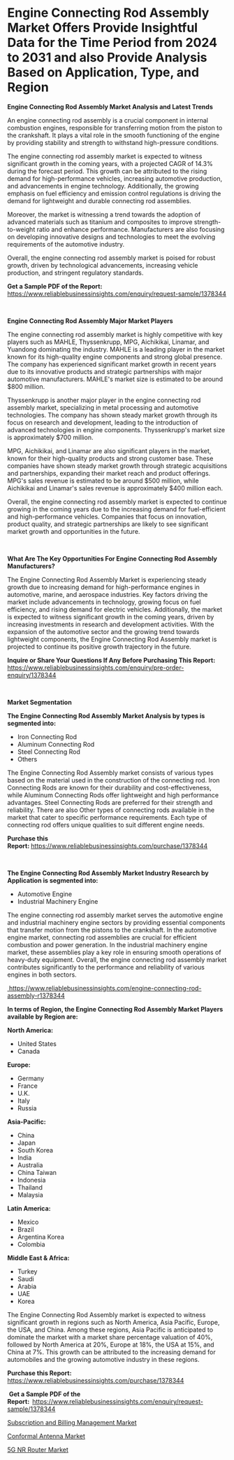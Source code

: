 <p><h1>Engine Connecting Rod Assembly Market Offers Provide Insightful Data for the Time Period from 2024 to 2031 and also Provide Analysis Based on Application, Type, and Region</h1></p><p><strong>Engine Connecting Rod Assembly Market Analysis and Latest Trends</strong></p>
<p><p>An engine connecting rod assembly is a crucial component in internal combustion engines, responsible for transferring motion from the piston to the crankshaft. It plays a vital role in the smooth functioning of the engine by providing stability and strength to withstand high-pressure conditions.</p><p>The engine connecting rod assembly market is expected to witness significant growth in the coming years, with a projected CAGR of 14.3% during the forecast period. This growth can be attributed to the rising demand for high-performance vehicles, increasing automotive production, and advancements in engine technology. Additionally, the growing emphasis on fuel efficiency and emission control regulations is driving the demand for lightweight and durable connecting rod assemblies.</p><p>Moreover, the market is witnessing a trend towards the adoption of advanced materials such as titanium and composites to improve strength-to-weight ratio and enhance performance. Manufacturers are also focusing on developing innovative designs and technologies to meet the evolving requirements of the automotive industry.</p><p>Overall, the engine connecting rod assembly market is poised for robust growth, driven by technological advancements, increasing vehicle production, and stringent regulatory standards.</p></p>
<p><strong>Get a Sample PDF of the Report:&nbsp;</strong> <a href="https://www.reliablebusinessinsights.com/enquiry/request-sample/1378344">https://www.reliablebusinessinsights.com/enquiry/request-sample/1378344</a></p>
<p>&nbsp;</p>
<p><strong>Engine Connecting Rod Assembly Major Market Players</strong></p>
<p><p>The engine connecting rod assembly market is highly competitive with key players such as MAHLE, Thyssenkrupp, MPG, Aichikikai, Linamar, and Yuandong dominating the industry. MAHLE is a leading player in the market known for its high-quality engine components and strong global presence. The company has experienced significant market growth in recent years due to its innovative products and strategic partnerships with major automotive manufacturers. MAHLE's market size is estimated to be around $800 million.</p><p>Thyssenkrupp is another major player in the engine connecting rod assembly market, specializing in metal processing and automotive technologies. The company has shown steady market growth through its focus on research and development, leading to the introduction of advanced technologies in engine components. Thyssenkrupp's market size is approximately $700 million.</p><p>MPG, Aichikikai, and Linamar are also significant players in the market, known for their high-quality products and strong customer base. These companies have shown steady market growth through strategic acquisitions and partnerships, expanding their market reach and product offerings. MPG's sales revenue is estimated to be around $500 million, while Aichikikai and Linamar's sales revenue is approximately $400 million each.</p><p>Overall, the engine connecting rod assembly market is expected to continue growing in the coming years due to the increasing demand for fuel-efficient and high-performance vehicles. Companies that focus on innovation, product quality, and strategic partnerships are likely to see significant market growth and opportunities in the future.</p></p>
<p>&nbsp;</p>
<p><strong>What Are The Key Opportunities For Engine Connecting Rod Assembly Manufacturers?</strong></p>
<p><p>The Engine Connecting Rod Assembly Market is experiencing steady growth due to increasing demand for high-performance engines in automotive, marine, and aerospace industries. Key factors driving the market include advancements in technology, growing focus on fuel efficiency, and rising demand for electric vehicles. Additionally, the market is expected to witness significant growth in the coming years, driven by increasing investments in research and development activities. With the expansion of the automotive sector and the growing trend towards lightweight components, the Engine Connecting Rod Assembly market is projected to continue its positive growth trajectory in the future.</p></p>
<p><strong>Inquire or Share Your Questions If Any Before Purchasing This Report:</strong> <a href="https://www.reliablebusinessinsights.com/enquiry/pre-order-enquiry/1378344">https://www.reliablebusinessinsights.com/enquiry/pre-order-enquiry/1378344</a></p>
<p>&nbsp;</p>
<p><strong>Market Segmentation</strong></p>
<p><strong>The Engine Connecting Rod Assembly Market Analysis by types is segmented into:</strong></p>
<p><ul><li>Iron Connecting Rod</li><li>Aluminum Connecting Rod</li><li>Steel Connecting Rod</li><li>Others</li></ul></p>
<p><p>The Engine Connecting Rod Assembly market consists of various types based on the material used in the construction of the connecting rod. Iron Connecting Rods are known for their durability and cost-effectiveness, while Aluminum Connecting Rods offer lightweight and high performance advantages. Steel Connecting Rods are preferred for their strength and reliability. There are also Other types of connecting rods available in the market that cater to specific performance requirements. Each type of connecting rod offers unique qualities to suit different engine needs.</p></p>
<p><strong>Purchase this Report:&nbsp;</strong><a href="https://www.reliablebusinessinsights.com/purchase/1378344">https://www.reliablebusinessinsights.com/purchase/1378344</a></p>
<p>&nbsp;</p>
<p><strong>The Engine Connecting Rod Assembly Market Industry Research by Application is segmented into:</strong></p>
<p><ul><li>Automotive Engine</li><li>Industrial Machinery Engine</li></ul></p>
<p><p>The engine connecting rod assembly market serves the automotive engine and industrial machinery engine sectors by providing essential components that transfer motion from the pistons to the crankshaft. In the automotive engine market, connecting rod assemblies are crucial for efficient combustion and power generation. In the industrial machinery engine market, these assemblies play a key role in ensuring smooth operations of heavy-duty equipment. Overall, the engine connecting rod assembly market contributes significantly to the performance and reliability of various engines in both sectors.</p></p>
<p><a href="https://www.reliablebusinessinsights.com/engine-connecting-rod-assembly-r1378344">&nbsp;https://www.reliablebusinessinsights.com/engine-connecting-rod-assembly-r1378344</a></p>
<p><strong>In terms of Region, the Engine Connecting Rod Assembly Market Players available by Region are:</strong></p>
<p>
    <p> <strong> North America: </strong>
        <ul>
            <li>United States</li>
            <li>Canada</li>
        </ul>
        </p> 
    <p> <strong> Europe: </strong>
        <ul>
            <li>Germany</li>
            <li>France</li>
            <li>U.K.</li>
            <li>Italy</li>
            <li>Russia</li>
        </ul>
        </p> 
    <p> <strong> Asia-Pacific: </strong>
        <ul>
            <li>China</li>
            <li>Japan</li>
            <li>South Korea</li>
            <li>India</li>
            <li>Australia</li>
            <li>China Taiwan</li>
            <li>Indonesia</li>
            <li>Thailand</li>
            <li>Malaysia</li>
        </ul>
        </p> 
    <p> <strong> Latin America: </strong>
        <ul>
            <li>Mexico</li>
            <li>Brazil</li>
            <li>Argentina Korea</li>
            <li>Colombia</li>
        </ul>
        </p> 
    <p> <strong> Middle East & Africa: </strong>
        <ul>
            <li>Turkey</li>
            <li>Saudi</li>
            <li>Arabia</li>
            <li>UAE</li>
            <li>Korea</li>
        </ul>
    </p>
    </p>
<p><p>The Engine Connecting Rod Assembly market is expected to witness significant growth in regions such as North America, Asia Pacific, Europe, the USA, and China. Among these regions, Asia Pacific is anticipated to dominate the market with a market share percentage valuation of 40%, followed by North America at 20%, Europe at 18%, the USA at 15%, and China at 7%. This growth can be attributed to the increasing demand for automobiles and the growing automotive industry in these regions.</p></p>
<p><strong>Purchase this Report: </strong><a href="https://www.reliablebusinessinsights.com/purchase/1378344">https://www.reliablebusinessinsights.com/purchase/1378344</a></p>
<p>&nbsp;<strong>Get a Sample PDF of the Report:&nbsp;&nbsp;</strong><a href="https://www.reliablebusinessinsights.com/enquiry/request-sample/1378344">https://www.reliablebusinessinsights.com/enquiry/request-sample/1378344</a></p>
<p><strong></strong></p>
<p><p><a href="https://github.com/mancsybtousav/Market-Research-Report-List-3/blob/main/subscription-and-billing-management-market.md">Subscription and Billing Management Market</a></p><p><a href="https://github.com/josesg55/Market-Research-Report-List-3/blob/main/conformal-antenna-market.md">Conformal Antenna Market</a></p><p><a href="https://github.com/indrystar/Market-Research-Report-List-4/blob/main/5g-nr-router-market.md">5G NR Router Market</a></p></p>